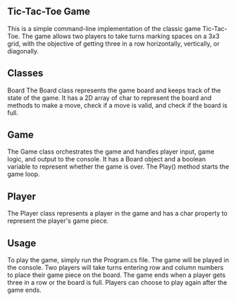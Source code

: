 Tic-Tac-Toe Game
-
This is a simple command-line implementation of the classic game Tic-Tac-Toe. The game allows two players to take turns marking spaces on a 3x3 grid, with the objective of getting three in a row horizontally, vertically, or diagonally.


Classes
-
Board
The Board class represents the game board and keeps track of the state of the game. It has a 2D array of char to represent the board and methods to make a move, check if a move is valid, and check if the board is full.

Game
-
The Game class orchestrates the game and handles player input, game logic, and output to the console. It has a Board object and a boolean variable to represent whether the game is over. The Play() method starts the game loop.

Player
-
The Player class represents a player in the game and has a char property to represent the player's game piece.

Usage
-
To play the game, simply run the Program.cs file. The game will be played in the console. Two players will take turns entering row and column numbers to place their game piece on the board. The game ends when a player gets three in a row or the board is full. Players can choose to play again after the game ends.
